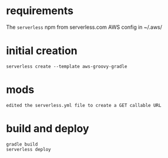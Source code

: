 
# requirements

The `serverless` npm from serverless.com
AWS config in ~/.aws/

# initial creation

    serverless create --template aws-groovy-gradle

# mods

    edited the serverless.yml file to create a GET callable URL

# build and deploy

    gradle build
    serverless deploy

